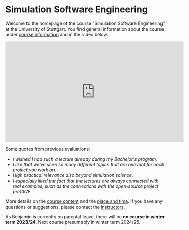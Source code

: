 # Simulation Software Engineering

Welcome to the homepage of the course "Simulation Software Engineering" at the University of Stuttgart.
You find general information about the course under [course information](course-information.md) and in the video below.

<p align="center">
    <iframe width="560" height="315" src="https://www.youtube.com/embed/1GUVWLSxt2s" title="YouTube video player" frameborder="0" allow="accelerometer; autoplay; clipboard-write; encrypted-media; gyroscope; picture-in-picture" allowfullscreen></iframe>
</p>

Some quotes from previous evaluations:

- *I wished I had such a lecture already during my Bachelor's program.*
- *I like that we've seen so many different topics that are relevant for each project you work on.*
- *High practical relevance also beyond simulation science.*
- *I especially liked the fact that the lectures are always connected with real examples, such as the connections with the open-source project preCICE.*

More details on the [course content](course-content) and the [place and time](place-and-time.md).
If you have any questions or suggestions, please contact the [instructors](staff.md).

As Benjamin is currently on parental leave, there will be **no course in winter term 2023/24**. Next course presumably in winter term 2024/25.
